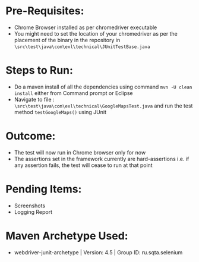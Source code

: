 # Pre-Requisites:
- Chrome Browser installed as per chromedriver executable
- You might need to set the location of your chromedriver as per the placement of the binary in the repository in `\src\test\java\com\exl\technical\JUnitTestBase.java`

# Steps to Run:
- Do a maven install of all the dependencies using command `mvn -U clean install` either from Command prompt or Eclipse
- Navigate to file : `\src\test\java\com\exl\technical\GoogleMapsTest.java` and run the test method `testGoogleMaps()` using JUnit

# Outcome:
- The test will now run in Chrome browser only for now
- The assertions set in the framework currently are hard-assertions i.e. if any assertion fails, the test will cease to run at that point

# Pending Items:
- Screenshots
- Logging Report

# Maven Archetype Used:
- webdriver-junit-archetype | Version: 4.5 | Group ID: ru.sqta.selenium